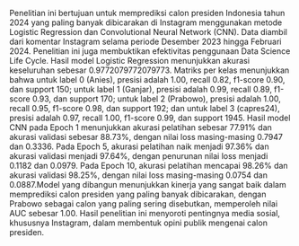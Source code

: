 Penelitian ini bertujuan untuk memprediksi calon presiden Indonesia tahun 2024 yang paling banyak dibicarakan di Instagram menggunakan metode Logistic Regression dan Convolutional Neural Network (CNN). Data diambil dari komentar Instagram selama periode Desember 2023 hingga Februari 2024. Penelitian ini juga membuktikan efektivitas penggunaan Data Science Life Cycle. Hasil model Logistic Regression menunjukkan akurasi keseluruhan sebesar 0.9772079772079773. Matriks per kelas menunjukkan bahwa untuk label 0 (Anies), presisi adalah 1.00, recall 0.82, f1-score 0.90, dan support 150; untuk label 1 (Ganjar), presisi adalah 0.99, recall 0.89, f1-score 0.93, dan support 170; untuk label 2 (Prabowo), presisi adalah 1.00, recall 0.95, f1-score 0.98, dan support 192; dan untuk label 3 (capres24), presisi adalah 0.97, recall 1.00, f1-score 0.99, dan support 1945. Hasil model CNN pada Epoch 1 menunjukkan akurasi pelatihan sebesar 77.91% dan akurasi validasi sebesar 88.73%, dengan nilai loss masing-masing 0.7947 dan 0.3336. Pada Epoch 5, akurasi pelatihan naik menjadi 97.36% dan akurasi validasi menjadi 97.64%, dengan penurunan nilai loss menjadi 0.1182 dan 0.0979. Pada Epoch 10, akurasi pelatihan mencapai 98.26% dan akurasi validasi 98.25%, dengan nilai loss masing-masing 0.0754 dan 0.0887.Model yang dibangun menunjukkan kinerja yang sangat baik dalam memprediksi calon presiden yang paling banyak dibicarakan, dengan Prabowo sebagai calon yang paling sering disebutkan, memperoleh nilai AUC sebesar 1.00. Hasil penelitian ini menyoroti pentingnya media sosial, khususnya Instagram, dalam membentuk opini publik mengenai calon presiden.
